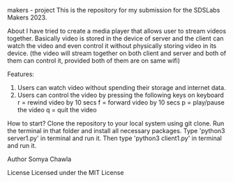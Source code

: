 makers - project
This is the repository for my submission for the SDSLabs Makers 2023.

About
I have tried to create a media player that allows user to stream videos together. Basically video is stored in the device of server and the client can watch the video and even control it without physically storing video in its device. (the video will stream together on both client and server and both of them can control it, provided both of them are on same wifi) 

Features:
1. Users can watch video without spending their storage and internet data.
2. Users can control the video by pressing the following keys on keyboard
   r = rewind video by 10 secs
   f = forward video by 10 secs
   p = play/pause the video
   q = quit the video

How to start?
Clone the repository to your local system using git clone.
Run the terminal in that folder and install all necessary packages.
Type 'python3 server1.py' in terminal and run it.
Then type 'python3 client1.py' in terminal and run it.

Author
Somya Chawla

License
Licensed under the MIT License
